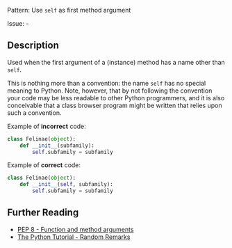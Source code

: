 Pattern: Use `self` as first method argument

Issue: -

## Description

Used when the first argument of a (instance) method has a name other than `self`. 


This is nothing more than a convention: the name `self` has no special meaning to Python. Note, however, that by not following the convention your code may be less readable to other Python programmers, and it is also conceivable that a class browser program might be written that relies upon such a convention.


Example of **incorrect** code:

```python
class Felinae(object):
    def __init__(subfamily):
        self.subfamily = subfamily
```

Example of **correct** code:

```python
class Felinae(object):
    def __init__(self, subfamily):
        self.subfamily = subfamily
```

## Further Reading

* [PEP 8 - Function and method arguments](https://www.python.org/dev/peps/pep-0008/#function-and-method-arguments)
* [The Python Tutorial - Random Remarks](https://docs.python.org/2.7/tutorial/classes.html#random-remarks)
